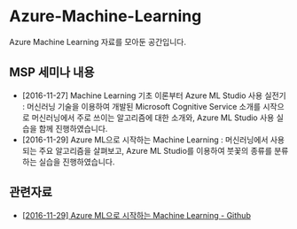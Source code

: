 # Azure-Machine-Learning
Azure Machine Learning 자료를 모아둔 공간입니다.

## MSP 세미나 내용
* [2016-11-27] Machine Learning 기초 이론부터 Azure ML Studio 사용 실전기 : 머신러닝 기술을 이용하여 개발된 Microsoft Cognitive Service 소개를 시작으로 머신러닝에서 주로 쓰이는 알고리즘에 대한 소개와, Azure ML Studio 사용 실습을 함께 진행하였습니다. 
* [2016-11-29] Azure ML으로 시작하는 Machine Learning : 머신러닝에서 사용되는 주요 알고리즘을 살펴보고, Azure ML Studio를 이용하여 붓꽃의 종류를 분류하는 실습을 진행하였습니다.

## 관련자료 
* [[2016-11-29] Azure ML으로 시작하는 Machine Learning - Github](https://github.com/wwiiiii/MSPseminar_LearningMachine)

